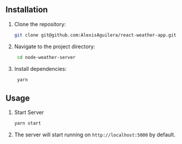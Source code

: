 ## Installation

1. Clone the repository:
   ```bash
   git clone git@github.com:AlexisAguilera/react-weather-app.git
   ```
2. Navigate to the project directory:
   ```bash
    cd node-weather-server
   ```
3. Install dependencies:
   ```bash
    yarn
   ```

## Usage

1. Start Server

   ```bash
   yarn start
   ```

2. The server will start running on `http://localhost:5000` by default.
